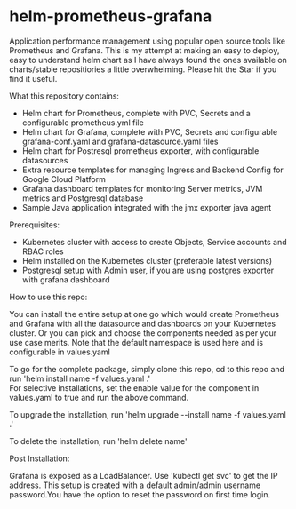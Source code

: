 # helm-prometheus-grafana
Application performance management using popular open source tools like Prometheus and Grafana. This is my attempt at making an easy to deploy, easy to understand helm chart as I have always found the ones available on charts/stable repositiories a little overwhelming. Please hit the Star if you find it useful.

What this repository contains:
- Helm chart for Prometheus, complete with PVC, Secrets and a configurable prometheus.yml file
- Helm chart for Grafana, complete with PVC, Secrets and configurable grafana-conf.yaml and grafana-datasource.yaml files
- Helm chart for Postresql prometheus exporter, with configurable datasources
- Extra resource templates for managing Ingress and Backend Config for Google Cloud Platform
- Grafana dashboard templates for monitoring Server metrics, JVM metrics and Postgresql database
- Sample Java application integrated with the jmx exporter java agent

Prerequisites:
- Kubernetes cluster with access to create Objects, Service accounts and RBAC roles
- Helm installed on the Kubernetes cluster (preferable latest versions)
- Postgresql setup with Admin user, if you are using postgres exporter with grafana dashboard

How to use this repo:

You can install the entire setup at one go which would create Prometheus and Grafana with all the datasource and dashboards on your Kubernetes cluster.
Or you can pick and choose the components needed as per your use case merits. Note that the default namespace is used here and is configurable in values.yaml

To go for the complete package, simply clone this repo, cd to this repo and run 'helm install name -f values.yaml .'\
For selective installations, set the enable value for the component in values.yaml to true and run the above command.

To upgrade the installation, run 'helm upgrade --install name -f values.yaml .'

To delete the installation, run 'helm delete name'

Post Installation:

Grafana is exposed as a LoadBalancer. Use 'kubectl get svc' to get the IP address. This setup is created with a default admin/admin username password.You have the option to reset the password on first time login.

